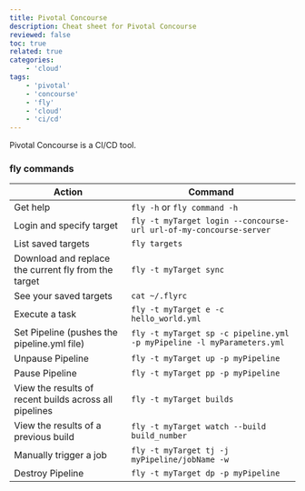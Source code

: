 ```yaml
---
title: Pivotal Concourse
description: Cheat sheet for Pivotal Concourse
reviewed: false
toc: true
related: true
categories:
    - 'cloud'
tags:
    - 'pivotal'
    - 'concourse'
    - 'fly'
    - 'cloud'
    - 'ci/cd'
---
```


Pivotal Concourse is a CI/CD tool.

<!--more-->

### fly commands

| Action                                                 | Command                                                                |
| ------------------------------------------------------ | ---------------------------------------------------------------------- |
| Get help                                               | `fly -h` or `fly command -h`                                           |
| Login and specify target                               | `fly -t myTarget login --concourse-url url-of-my-concourse-server`     |
| List saved targets                                     | `fly targets`                                                          |
| Download and replace the current fly from the target   | `fly -t myTarget sync`                                                 |
| See your saved targets                                 | `cat ~/.flyrc`                                                         |
| Execute a task                                         | `fly -t myTarget e -c hello_world.yml`                                 |
| Set Pipeline (pushes the pipeline.yml file)            | `fly -t myTarget sp -c pipeline.yml -p myPipeline -l myParameters.yml` |
| Unpause Pipeline                                       | `fly -t myTarget up -p myPipeline`                                     |
| Pause Pipeline                                         | `fly -t myTarget pp -p myPipeline`                                     |
| View the results of recent builds across all pipelines | `fly -t myTarget builds`                                               |
| View the results of a previous build                   | `fly -t myTarget watch --build build_number`                           |
| Manually trigger a job                                 | `fly -t myTarget tj -j myPipeline/jobName -w`                          |
| Destroy Pipeline                                       | `fly -t myTarget dp -p myPipeline`                                     |
